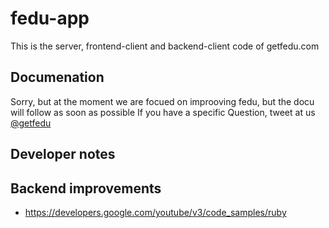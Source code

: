 fedu-app
========

This is the server, frontend-client and backend-client code of getfedu.com

Documenation
--------

Sorry, but at the moment we are focued on improoving fedu, but the docu will follow as soon as possible
If you have a specific Question, tweet at us [@getfedu](https://twitter.com/getfedu)


Developer notes
--------

Backend improvements
--------

* https://developers.google.com/youtube/v3/code_samples/ruby